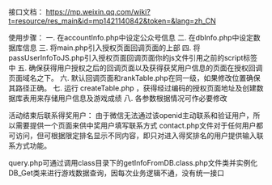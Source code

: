 ﻿接口文档： https://mp.weixin.qq.com/wiki?t=resource/res_main&id=mp1421140842&token=&lang=zh_CN


使用步骤：
一. 在accountInfo.php中设定公众号信息
二. 在dbInfo.php中设定数据库信息
三. 将main.php引入授权页面回调页面的上部
四. 将passUserInfoToJS.php引入授权页面回调页面你的js文件引用之前的script标签中
五. 确保获得用户授权之后的回调页面以及获得获奖用户信息的页面在授权回调页面域名之下。
六. 默认回调页面和rankTable.php在同一级，如果修改位置确保其路径正确。
七. 运行 createTable.php ，获得经过编码的授权页面地址及创建数据库表用来存储用户信息及游戏成绩
八. 各参数根据情况可作必要修改


活动结束后联系得奖用户：
由于微信无法通过该openid主动联系和验证用户，所以需要提供一个页面来供中奖用户填写联系方式
contact.php文件对于任何用户都可访问，但可根据限定排名显示不同内容，即只对进入得奖排名的用户提供输入联系方式功能。


query.php可通过调用class目录下的getInfoFromDB.class.php文件类并实例化DB_Get类来进行游戏数据查询，因每次业务逻辑不通，没有统一接口


